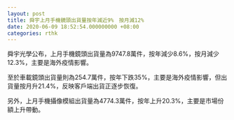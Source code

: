```yaml
---
layout: post
title: 舜宇上月手機鏡頭出貨量按年減近9%　按月減12%
date: 2020-06-09 18:52:54.000000000 +08:00
categories: rthk
---
```


舜宇光學公布，上月手機鏡頭出貨量為9747.8萬件，按年減少8.6%，按月減少12.3%，主要是海外疫情影響。

至於車載鏡頭出貨量則為254.7萬件，按年下跌35%，主要是海外疫情影響，但出貨量按月升21.4%，反映客戶端出貨正逐步恢復。

另外，上月手機攝像模組出貨量為4774.3萬件，按年上升20.3%，主要是市場份額上升帶動。
